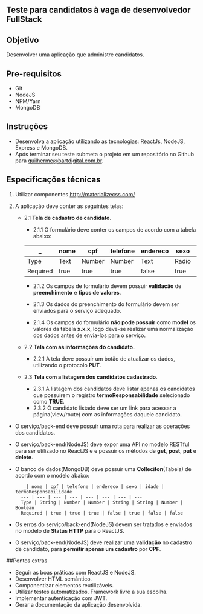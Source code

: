 
## Teste para candidatos à vaga de desenvolvedor FullStack ##

## Objetivo ##
Desenvolver uma aplicação que administre candidatos.

## Pre-requisitos ##
* Git
* NodeJS
* NPM/Yarn
* MongoDB

 
## Instruções ##
* Desenvolva a aplicação utilizando as tecnologias: ReactJs, NodeJS, Express e MongoDB.
* Após terminar seu teste submeta o projeto em um repositório no Github para guilherme@bartdigital.com.br.
 
## Especificações técnicas ## 

1. Utilizar componentes http://materializecss.com/

2. A aplicação deve conter as seguintes telas:
	*	2.1 **Tela de cadastro de candidato**. 
		* 2.1.1 O formulário deve conter os campos de acordo com a tabela abaixo:
		
		 _| nome | cpf | telefone | endereco | sexo | idade | termoResponsabilidade
		--- | --- | --- | --- | --- | --- | --- | ---
		Type | Text | Number | Number | Text | Radio | Number | Checkbox
		Required | true | true | true | false | true | false | false

		* 2.1.2 Os campos de formulário devem possuir **validação** de **preenchimento** e **tipos de valores**.

		* 2.1.3 Os dados do preenchimento do formulário devem ser enviados para o serviço adequado.

		* 2.1.4 Os campos do formulário **não pode possuir** como **model** os valores da tabela **x.x.x**, logo deve-se realizar uma normalização dos dados antes de envia-los para o serviço.
	* 2.2 **Tela com as informações do candidato.**
		* 2.2.1 A tela deve possuir um botão de atualizar os dados, utilizando o protocolo **PUT**.
	* 2.3 **Tela com a listagem dos candidatos cadastrado**.
		* 2.3.1 A listagem dos candidatos deve listar apenas os candidatos que possuírem o registro **termoResponsabilidade** selecionado como **TRUE**.
		* 2.3.2 O candidato listado deve ser um link para acessar a página(view/route) com as informações daquele candidato.
* O serviço/back-end deve possuir uma rota para realizar as operações dos candidatos. 
* O serviço/back-end(NodeJS) deve expor uma API no modelo RESTful para ser utilizado no ReactJS e e possuir os métodos de **get**, **post**, **put** e **delete**.
* O banco de dados(MongoDB) deve possuir uma **Colleciton**(Tabela) de acordo com o modelo abaixo:
		
		 _| nome | cpf | telefone | endereco | sexo | idade | termoResponsabilidade
		--- | --- | --- | --- | --- | --- | --- | ---
		Type | String | Number | Number | String | String | Number | Boolean
		Required | true | true | true | false | true | false | false
		
* Os erros do serviço/back-end(NodeJS) devem ser tratados e enviados no modelo de **Status HTTP** para o ReactJS.
* O serviço/back-end(NodeJS) deve realizar uma **validação** no cadastro de candidato, para **permitir apenas um cadastro** por **CPF**.

##Pontos extras
- Seguir as boas práticas com ReactJS e NodeJS.
- Desenvolver HTML semântico.
- Componentizar elementos reutilizáveis.
- Utilizar testes automatizados. Framework livre a sua escolha.
- Implementar autenticação com JWT.
- Gerar a documentação da aplicação desenvolvida.



